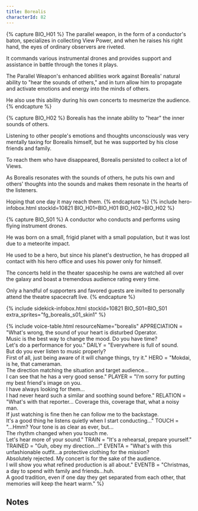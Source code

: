 ```yaml
---
title: Borealis
characterId: 82
---
```

{% capture BIO_H01 %}
The parallel weapon, in the form of a conductor's baton, specializes in collecting View Power, and when he raises his right hand, the eyes of ordinary observers are riveted.

It commands various instrumental drones and provides support and assistance in battle through the tones it plays.

The Parallel Weapon's enhanced abilities work against Borealis' natural ability to "hear the sounds of others," and in turn allow him to propagate and activate emotions and energy into the minds of others.

He also use this ability during his own concerts to mesmerize the audience.
{% endcapture %}

{% capture BIO_H02 %}
Borealis has the innate ability to "hear" the inner sounds of others.

Listening to other people's emotions and thoughts unconsciously was very mentally taxing for Borealis himself, but he was supported by his close friends and family.

To reach them who have disappeared, Borealis persisted to collect a lot of Views.

As Borealis resonates with the sounds of others, he puts his own and others' thoughts into the sounds and makes them resonate in the hearts of the listeners. 

Hoping that one day it may reach them.
{% endcapture %}
{% include hero-infobox.html stockId=10821 BIO_H01=BIO_H01 BIO_H02=BIO_H02 %}

{% capture BIO_S01 %}
A conductor who conducts and performs using flying instrument drones.

He was born on a small, frigid planet with a small population, but it was lost due to a meteorite impact.

He used to be a hero, but since his planet's destruction, he has dropped all contact with his hero office and uses his power only for himself.

The concerts held in the theater spaceship he owns are watched all over the galaxy and boast a tremendous audience rating every time. 

Only a handful of supporters and favored guests are invited to personally attend the theatre spacecraft live.
{% endcapture %}

{% include sidekick-infobox.html stockId=10821 BIO_S01=BIO_S01 extra_sprites="fg_borealis_s01_skin1" %}

{% include voice-table.html resourceName="borealis"
APPRECIATION = "What's wrong, the sound of your heart is disturbed Operator.<br>Music is the best way to change the mood. Do you have time?<br>Let's do a performance for you."
DAILY = "Everywhere is full of sound.<br>But do you ever listen to music properly?<br>First of all, just being aware of it will change things, try it."
HERO = "Mokdai, is he, that cameraman.<br>The direction matching the situation and target audience…<br>I can see that he has a very good sense."
PLAYER = "I'm sorry for putting my best friend's image on you.<br>I have always looking for them…<br>I had never heard such a similar and soothing sound before."
RELATION = "What's with that reporter... Coverage this, coverage that, what a noisy man.<br>If just watching is fine then he can follow me to the backstage.<br>It's a good thing he listens quietly when I start conducting..."
TOUCH = "...Hmm? Your tone is as clear as ever, but...<br>The rhythm changed when you touch me.<br>Let's hear more of your sound."
TRAIN = "It's a rehearsal, prepare yourself."
TRAINED = "Guh, obey my direction…!"
EVENTA = "What's with this unfashionable outfit…a protective clothing for the mission?<br>Absolutely rejected. My concert is for the sake of the audience.<br>I will show you what refined production is all about."
EVENTB = "Christmas, a day to spend with family and friends…huh.<br>A good tradition, even if one day they get separated from each other, that memories will keep the heart warm."
%}

## Notes

